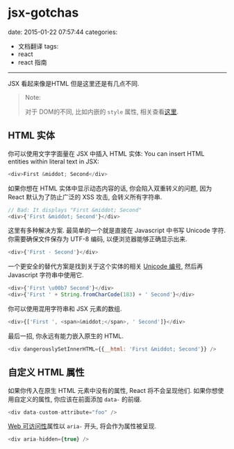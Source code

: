 # jsx-gotchas
date: 2015-01-22 07:57:44
categories:
- 文档翻译
tags:
- react
- react 指南
---



JSX 看起来像是HTML 但是这里还是有几点不同.

> Note:
>
> 对于 DOM的不同, 比如内嵌的 `style` 属性, 相关查看[这里](/react/docs/dom-differences.html).

<!--more-->

## HTML 实体

你可以使用文字字面量在 JSX 中插入 HTML 实体:
You can insert HTML entities within literal text in JSX:

```javascript
<div>First &middot; Second</div>
```

如果你想在 HTML 实体中显示动态内容的话, 你会陷入双重转义的问题, 因为 React 默认为了防止广泛的 XSS 攻击, 会转义所有字符串.

```javascript
// Bad: It displays "First &middot; Second"
<div>{'First &middot; Second'}</div>
```

这里有多种解决方案. 最简单的一个就是直接在 Javascript 中书写 Unicode 字符. 你需要确保文件保存为 UTF-8 编码, 以便浏览器能够正确显示出来.

```javascript
<div>{'First · Second'}</div>
```

一个更安全的替代方案是找到关于这个实体的相关 [Unicode 编号](http://www.fileformat.info/info/unicode/char/b7/index.htm), 然后再 Javascript 字符串中使用它.

```javascript
<div>{'First \u00b7 Second'}</div>
<div>{'First ' + String.fromCharCode(183) + ' Second'}</div>
```

你可以使用混用字符串和 JSX 元素的数组.

```javascript
<div>{['First ', <span>&middot;</span>, ' Second']}</div>
```

最后一招, 你永远有能力嵌入原生的 HTML.

```javascript
<div dangerouslySetInnerHTML={{__html: 'First &middot; Second'}} />
```


## 自定义 HTML 属性

如果你传入在原生 HTML 元素中没有的属性, React 将不会呈现他们. 如果你想使用自定义的属性, 你应该在前面添加 `data-` 的前缀.

```javascript
<div data-custom-attribute="foo" />
```

[Web 可访问性](http://www.w3.org/WAI/intro/aria)属性以 `aria-` 开头, 将会作为属性被呈现.

```javascript
<div aria-hidden={true} />
```
